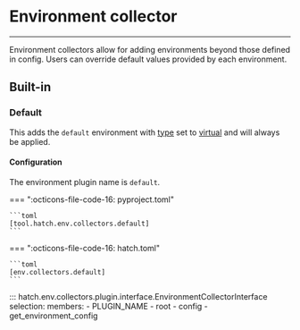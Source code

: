 # Environment collector

-----

Environment collectors allow for adding environments beyond those defined in config. Users can override default values provided by each environment.

## Built-in

### Default

This adds the `default` environment with [type](../config/environment.md#type) set to [virtual](environment.md#virtual) and will always be applied.

#### Configuration

The environment plugin name is `default`.

=== ":octicons-file-code-16: pyproject.toml"

    ```toml
    [tool.hatch.env.collectors.default]
    ```

=== ":octicons-file-code-16: hatch.toml"

    ```toml
    [env.collectors.default]
    ```

::: hatch.env.collectors.plugin.interface.EnvironmentCollectorInterface
    selection:
      members:
      - PLUGIN_NAME
      - root
      - config
      - get_environment_config
